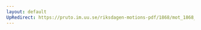 ```yaml
---
layout: default
UpRedirect: https://pruto.im.uu.se/riksdagen-motions-pdf/1868/mot_1868__ak__9/mot_1868__ak__9-001.pdf
---
```

